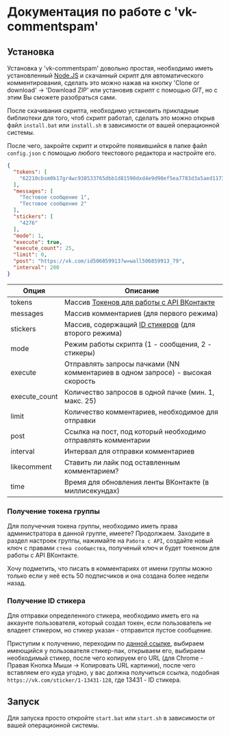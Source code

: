 # Документация по работе с 'vk-commentspam'

## Установка

Установка у 'vk-commentspam' довольно простая, необходимо иметь установленный [Node.JS](https://nodejs.org/en/) и скачанный скрипт для автоматического комментирования, сделать это можно нажав на кнопку 'Clone or download' -> 'Download ZIP' или установив скрипт с помощью *GIT*, но с этим Вы сможете разобраться сами.

После скачивания скрипта, необходимо установить прикладные библиотеки для того, чтоб скрипт работал, сделать это можно открыв файл `install.bat` или `install.sh` в зависимости от вашей операционной системы.

После чего, закройте скрипт и откройте появившийся в папке файл `config.json` с помощью любого текстового редактора и настройте его.

```json
{
  "tokens": [
    "62210cbsm0k17gr4wc938533765dbb1d81590dxd4e9d90ef5ea7783d3a5aed1173z4e89a654877c6ade197ef"
  ],
  "messages": [
    "Тестовое сообщение 1",
    "Тестовое сообщение 2"
  ],
  "stickers": [
    "4276"
  ],
  "mode": 1,
  "execute": true,
  "execute_count": 25,
  "limit": 0,
  "post": "https://vk.com/id506859913?w=wall506859913_79",
  "interval": 200
}
```

|Опция        |Описание                                                                       |
|-            |-                                                                              |
|tokens       |Массив [Токенов для работы с API ВКонтакте](#Получение-токена-группы)          |
|messages     |Массив комментариев (для первого режима)                                       |
|stickers     |Массив, содержащий [ID стикеров](#Получение-ID-стикера) (для второго режима)   |
|mode         |Режим работы скрипта (1 - сообщения, 2 - стикеры)                              |
|execute      |Отправлять запросы пачками (NN комментариев в одном запросе) - высокая скорость|
|execute_count|Количество запросов в одной пачке (мин. 1, макс. 25)                           |
|limit        |Количество комментариев, необходимое для отправки                              |
|post         |Ссылка на пост, под который необходимо отправлять комментарии                  |
|interval     |Интервал для отправки комментариев                                             |
|likecomment  |Ставить ли лайк под оставленным комментарием?                                  |
|time         |Время для обновления ленты ВКонтакте (в миллисекундах)                         |

### Получение токена группы

Для получечния токена группы, необходимо иметь права администратора в данной группе, имеете? Продолжаем. Заходите в раздел настроек группы, нажимайте на `Работа с API`, создайте новый ключ с правами `стена сообщества`, полученый ключ и будет токеном для работы с API ВКонтакте.

Хочу подметить, что писать в комментариях от имени группы можно только если у неё есть 50 подписчиков и она создана более недели назад.

### Получение ID стикера

Для отправки определенного стикера, необходимо иметь его на аккаунте пользователя, который создал токен, если пользователь не владеет стикером, но стикер указан - отправится пустое сообщение.

Приступим к получению, переходим по [данной ссылке](https://vk.com/stickers), выбираем имеющийся у пользователя стикер-пак, открываем его, выбираем необходимый стикер, после чего копируем его URL (для Chrome - Правая Кнопка Мыши -> Копировать URL картинки), после чего вставляем его куда угодно, у вас должна получиться ссылка, подобная `https://vk.com/sticker/1-13431-128`, где 13431 - ID стикера.

## Запуск

Для запуска просто откройте `start.bat` или `start.sh` в зависимости от вашей операционной системы.
